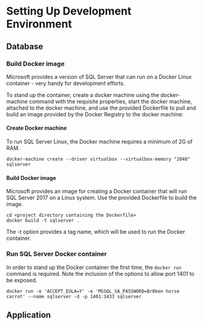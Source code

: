 # Setting Up Development Environment
## Database

### Build Docker image
Microsoft provides a version of SQL Server that can run on a Docker Linux container - very handy for development efforts.

To stand up the container, create a docker machine using the docker-machine command with the requisite properties, start the docker machine,
attached to the docker machine, and use the provided Dockerfile to pull and build an image provided by the Docker Registry to the docker
machine:

#### Create Docker machine
To run SQL Server Linux, the Docker machine requires a minimum of 2G of RAM.

```
docker-machine create --driver virtualbox --virtualbox-memory "2048" sqlserver
```

#### Build Docker image
Microsoft provides an image for creating a Docker container that will run SQL Server 2017 on a Linux system.  Use the provided Dockerfile to
build the image.

```
cd <project directory containing the Dockerfile>
docker build -t sqlserver .
```

The -t option provides a tag name, which will be used to run the Docker container.

### Run SQL Server Docker container
In order to stand up the Docker container the first time, the `docker run` command is required.  Note the inclusion of the options to allow port 1401 to
be exposed.

```
docker run -e 'ACCEPT_EULA=Y' -e 'MSSQL_SA_PASSWORD=Br0ken horse carrot' --name sqlserver -d -p 1401:1433 sqlserver
```

## Application

